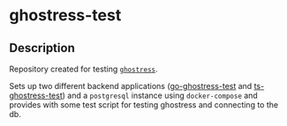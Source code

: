 # ghostress-test

## Description
Repository created for testing [`ghostress`](https://github.com/titolins/ghostress).

Sets up two different backend applications ([go-ghostress-test] and [ts-ghostress-test])
and a `postgresql` instance using `docker-compose` and provides with some test script
for testing ghostress and connecting to the db.

[go-ghostress-test]: https://github.com/titolins/go-ghostress-test
[ts-ghostress-test]: https://github.com/titolins/ts-ghostress-test
